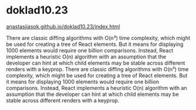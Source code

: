 # doklad10.23

<a href="https://anastasiiasok.github.io/doklad10.23" target="_blank">anastasiiasok.github.io/doklad10.23/index.html</a>



There are classic diffing algorithms with O(n³) time complexity, which might be used for creating a tree of React elements. But it means for displaying 1000 elements would require one billion comparisons.
Instead, React implements a heuristic O(n) algorithm with an assumption that the developer can hint at which child elements may be stable across different renders with a keyprop.
There are classic diffing algorithms with O(n³) time complexity, which might be used for creating a tree of React elements. But it means for displaying 1000 elements would require one billion comparisons.
Instead, React implements a heuristic O(n) algorithm with an assumption that the developer can hint at which child elements may be stable across different renders with a keyprop.
